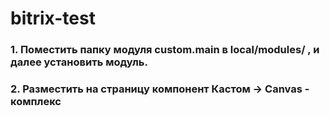 # bitrix-test

### 1. Поместить папку модуля custom.main в local/modules/ , и далее установить модуль.
### 2. Разместить на страницу компонент Кастом -> Canvas - комплекс